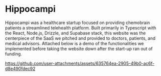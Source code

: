 # Hippocampi

Hippocampi was a healthcare startup focused on providing chemobrain patients a streamlined telehealth platform. Built primarily in Typescript with the React, Node.js, Drizzle, and Supabase stack, this website was the centerpiece of the SaaS we pitched and provided to doctors, patients, and medical advisors. Attached below is a demo of the functionalities we implemented before taking the website down after the start-up ran out of funding.


https://github.com/user-attachments/assets/635764ea-2905-49b0-ac6f-d8e490fdec92
